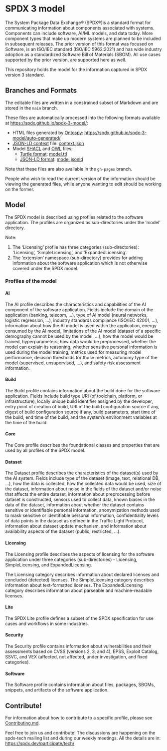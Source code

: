 # SPDX 3 model

The System Package Data Exchange® (SPDX®)is a standard format for communicating information about components associated with systems.
Components can include software, AI/ML models, and data today.  More component types that make up modern systems are planned to be included in subsequent releases. 
The prior version of this format was focused on Software, is an ISO/IEC standard (ISO/IEC 5962:2021) and has wide industry adoption
as a standardized Software Bill of Materials (SBOM).   All use cases supported by the prior version, are supported here as well.

This repository holds the model for the information captured in SPDX version 3 standard.

## Branches and Formats

The editable files are written in a constrained subset of Markdown and are stored in the `main` branch.

These files are automatically processed into the following formats available at https://spdx.github.io/spdx-3-model/:

- HTML files generated by [Ontospy](http://lambdamusic.github.io/Ontospy/): https://spdx.github.io/spdx-3-model/auto-generated/
- [JSON-LD context](http://niem.github.io/json/reference/json-ld/context/) file: [context.json](https://spdx.github.io/spdx-3-model/context.json)
- Model [SHACL](https://en.wikipedia.org/wiki/SHACL) and [OWL](https://www.w3.org/OWL/) files:
  - [Turtle format](https://en.wikipedia.org/wiki/Turtle_(syntax)): [model.ttl](https://spdx.github.io/spdx-3-model/model.ttl)
  - [JSON-LD format](https://json-ld.org/): [model.jsonld](https://spdx.github.io/spdx-3-model/model.jsonld)

Note that these files are also available in the `gh-pages` branch.

People who wish to read the current version of the information
should be viewing the generated files, while anyone wanting to edit
should be working on the former.

## Model

The SPDX model is described using profiles related to the software application.
The profiles are organized as sub-directories under the ‘model’ directory.

Note:

1. The ‘Licensing’ profile has three categories (sub-directories): ‘Licensing’, ‘SimpleLicensing’, and ‘ExpandedLicensing’.
2. The ‘extension’ namespace (sub-directory) provides for adding information
   about the software application which is not otherwise covered under the SPDX model.

### Profiles of the model

#### AI

The AI profile describes the characteristics and capabilities of the AI component
of the software application. Fields include the domain of the application (banking,
telecom, …), type of AI model (neural networks, logistic regression, …), industry
standards compliance (ISO/IEC 42001, …), information about how the AI model is used
within the application, energy consumed by the AI model, limitations of the AI model
(dataset of a specific demography cannot be used by the model, …), how the model would
be trained, hyperparameters, how data would be preprocessed, whether the model can
explain its reasoning, whether sensitive personal information is used during the model
training, metrics used for measuring model performance, decision thresholds for those
metrics, autonomy type of the model (supervised, unsupervised, …), and safety risk
assessment information.

#### Build

The Build profile contains information about the build done for the software application.
Fields include build type URI (of toolchain, platform, or infrastructure), locally unique
build identifier assigned by the developer, entry point of creation of build, URI of the
build configuration source if any, digest of build configuration source if any, build
parameters, start time of the build, end time of the build, and the system’s environment
variables at the time of the build.

#### Core

The Core profile describes the foundational classes and properties that are used by all
profiles of the SPDX model.

#### Dataset

The Dataset profile describes the characteristics of the dataset(s) used by the AI system.
Fields include type of the dataset (image, text, relational DB, …), how the data is collected,
how the collected data would be used, size of the dataset, information about noise in the
fields of the dataset and/or noise that affects the entire dataset, information about
preprocessing before dataset is constructed, sensors used to collect data, known biases
in the data of the dataset, information about whether the dataset contains sensitive or
identifiable personal information, anonymization methods used to mask sensitive or identifiable
personal information, confidentiality levels of data points in the dataset as defined in the
Traffic Light Protocol, information about dataset update mechanism, and information about
availability aspects of the dataset (public, restricted, …).

#### Licensing

The Licensing profile describes the aspects of licensing for the software application under
three categories (sub-directories) - Licensing, SimpleLicensing, and ExpandedLicensing.

The Licensing category describes information about declared licenses and concluded (detected) licenses.
The SimpleLicensing category describes information about text-formatted licenses.
The ExpandedLicensing category describes information about parseable and machine-readable licenses.

#### Lite

The SPDX Lite profile defines a subset of the SPDX specification for use cases and
workflows in some industries.

#### Security

The Security profile contains information about vulnerabilities and their assessments
based on CVSS (versions 2, 3, and 4), EPSS, Exploit Catalog, SSVC, and VEX (affected,
not affected, under investigation, and fixed categories).

#### Software

The Software profile contains information about files, packages, SBOMs, snippets, and
artifacts of the software application.


## Contribute!

For information about how to contribute to a specific profile,
please see [Contributing.md](Contributing.md).

Feel free to join us and contribute!
The discussions are happening on the spdx-tech mailing list
and during our weekly meetings.
All the details are in: https://spdx.dev/participate/tech/

